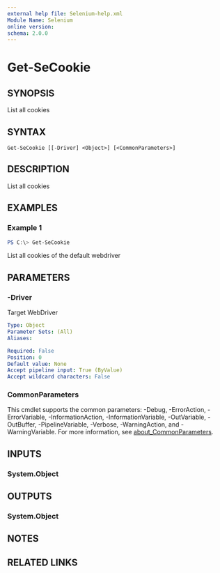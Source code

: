 ```yaml
---
external help file: Selenium-help.xml
Module Name: Selenium
online version:
schema: 2.0.0
---
```


# Get-SeCookie

## SYNOPSIS
List all cookies

## SYNTAX

```
Get-SeCookie [[-Driver] <Object>] [<CommonParameters>]
```

## DESCRIPTION
List all cookies

## EXAMPLES

### Example 1
```powershell
PS C:\> Get-SeCookie
```

List all cookies of the default webdriver

## PARAMETERS

### -Driver
Target WebDriver

```yaml
Type: Object
Parameter Sets: (All)
Aliases:

Required: False
Position: 0
Default value: None
Accept pipeline input: True (ByValue)
Accept wildcard characters: False
```

### CommonParameters
This cmdlet supports the common parameters: -Debug, -ErrorAction, -ErrorVariable, -InformationAction, -InformationVariable, -OutVariable, -OutBuffer, -PipelineVariable, -Verbose, -WarningAction, and -WarningVariable. For more information, see [about_CommonParameters](http://go.microsoft.com/fwlink/?LinkID=113216).

## INPUTS

### System.Object

## OUTPUTS

### System.Object
## NOTES

## RELATED LINKS
